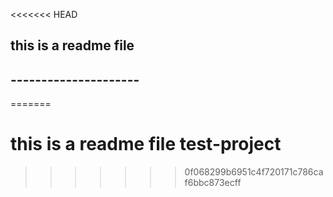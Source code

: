 <<<<<<< HEAD
## this is  a readme file 
## ---------------------
=======
# this is a readme file test-project
>>>>>>> 0f068299b6951c4f720171c786caf6bbc873ecff

